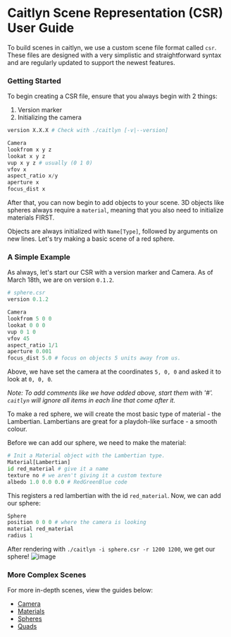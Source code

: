 
# Caitlyn Scene Representation (CSR) User Guide
To build scenes in caitlyn, we use a custom scene file format called `csr`. These files are designed with a very simplistic and straightforward syntax and are regularly updated to support the newest features.

### Getting Started
To begin creating a CSR file, ensure that you always begin with 2 things:
1. Version marker
2. Initializing the camera 
```py
version X.X.X # Check with ./caitlyn [-v|--version]

Camera
lookfrom x y z
lookat x y z
vup x y z # usually (0 1 0)
vfov x
aspect_ratio x/y
aperture x
focus_dist x
```

After that, you can now begin to add objects to your scene. 3D objects like spheres always require a `material`, meaning that you also need to initialize materials FIRST. 

Objects are always initialized with `Name[Type]`, followed by arguments on new lines. Let's try making a basic scene of a red sphere.

### A Simple Example
As always, let's start our CSR with a version marker and Camera. As of March 18th, we are on version `0.1.2`.
```py
# sphere.csr
version 0.1.2

Camera
lookfrom 5 0 0
lookat 0 0 0
vup 0 1 0
vfov 45
aspect_ratio 1/1
aperture 0.001
focus_dist 5.0 # focus on objects 5 units away from us.
```
Above, we have set the camera at the coordinates `5, 0, 0` and asked it to look at `0, 0, 0`. 

*Note: To add comments like we have added above, start them with '#'. `caitlyn` will ignore all items in each line that come after it.* 

To make a red sphere, we will create the most basic type of material - the Lambertian. Lambertians are great for a playdoh-like surface - a smooth colour.

Before we can add our sphere, we need to make the material:
```py
# Init a Material object with the Lambertian type.
Material[Lambertian]
id red_material # give it a name
texture no # we aren't giving it a custom texture
albedo 1.0 0.0 0.0 # RedGreenBlue code
```

This registers a red lambertian with the id `red_material`. Now, we can add our sphere:
```py
Sphere
position 0 0 0 # where the camera is looking
material red_material
radius 1
```

After rendering with `./caitlyn -i sphere.csr -r 1200 1200`, we get our sphere!
![image](https://github.com/cypraeno/csr-schema/assets/25397938/cd6ff561-9a91-4be1-a4e6-a67f66ebbe8d)


### More Complex Scenes
For more in-depth scenes, view the guides below:
- [Camera](https://github.com/cypraeno/csr-schema/blob/main/camera.md)
- [Materials](https://github.com/cypraeno/csr-schema/blob/main/material.md)
- [Spheres](https://github.com/cypraeno/csr-schema/blob/main/sphere.md)
- [Quads](https://github.com/cypraeno/csr-schema/blob/main/quad.md)
